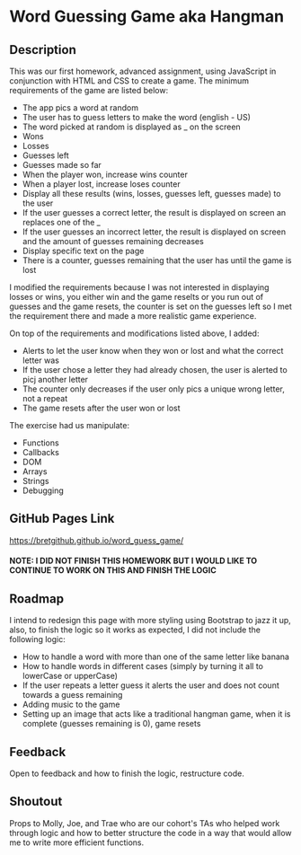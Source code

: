 # Word Guessing Game aka Hangman

## Description
This was our first homework, advanced assignment, using JavaScript in conjunction with HTML and CSS to create a game. The minimum requirements of the game are listed below:
* The app pics a word at random
* The user has to guess letters to make the word (english - US)
* The word picked at random is displayed as _ on the screen
* Wons
* Losses
* Guesses left
* Guesses made so far
* When the player won, increase wins counter
* When a player lost, increase loses counter
* Display all these results (wins, losses, guesses left, guesses made) to the user
* If the user guesses a correct letter, the result is displayed on screen an replaces one of the _
* If the user guesses an incorrect letter, the result is displayed on screen and the amount of guesses remaining decreases
* Display specific text on the page 
* There is a counter, guesses remaining that the user has until the game is lost

I modified the requirements because I was not interested in displaying losses or wins, you either win and the game reselts or you run out of guesses and the game resets, the counter is set on the guesses left so I met the requirement there and made a more realistic game experience.

On top of the requirements and modifications listed above, I added:
* Alerts to let the user know when they won or lost and what the correct letter was
* If the user chose a letter they had already chosen, the user is alerted to picj another letter
* The counter only decreases if the user only pics a unique wrong letter, not a repeat
* The game resets after the user won or lost

The exercise had us manipulate:
* Functions
* Callbacks
* DOM
* Arrays
* Strings
* Debugging

## GitHub Pages Link
https://bretgithub.github.io/word_guess_game/

#### NOTE: I DID NOT FINISH THIS HOMEWORK BUT I WOULD LIKE TO CONTINUE TO WORK ON THIS AND FINISH THE LOGIC

## Roadmap
I intend to redesign this page with more styling using Bootstrap to jazz it up, also, to finish the logic so it works as expected, I did not include the following logic:
* How to handle a word with more than one of the same letter like banana
* How to handle words in different cases (simply by turning it all to lowerCase or upperCase)
* If the user repeats a letter guess it alerts the user and does not count towards a guess remaining
* Adding music to the game
* Setting up an image that acts like a traditional hangman game, when it is complete (guesses remaining is 0), game resets

## Feedback
Open to feedback and how to finish the logic, restructure code.

## Shoutout
Props to Molly, Joe, and Trae who are our cohort's TAs who helped work through logic and how to better structure the code in a way that would allow me to write more efficient functions.
